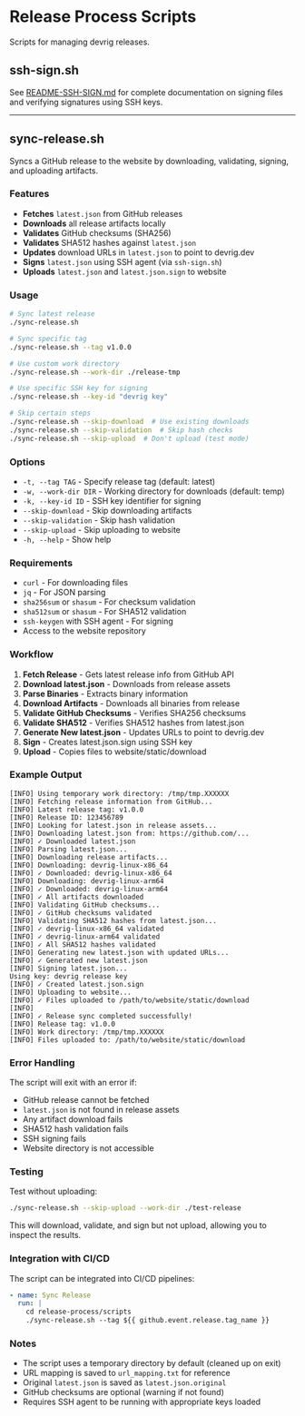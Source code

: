 # Release Process Scripts

Scripts for managing devrig releases.

## ssh-sign.sh

See [README-SSH-SIGN.md](./README-SSH-SIGN.md) for complete documentation on signing files and verifying signatures using SSH keys.

---

## sync-release.sh

Syncs a GitHub release to the website by downloading, validating, signing, and uploading artifacts.

### Features

- **Fetches** `latest.json` from GitHub releases
- **Downloads** all release artifacts locally
- **Validates** GitHub checksums (SHA256)
- **Validates** SHA512 hashes against `latest.json`
- **Updates** download URLs in `latest.json` to point to devrig.dev
- **Signs** `latest.json` using SSH agent (via `ssh-sign.sh`)
- **Uploads** `latest.json` and `latest.json.sign` to website

### Usage

```bash
# Sync latest release
./sync-release.sh

# Sync specific tag
./sync-release.sh --tag v1.0.0

# Use custom work directory
./sync-release.sh --work-dir ./release-tmp

# Use specific SSH key for signing
./sync-release.sh --key-id "devrig key"

# Skip certain steps
./sync-release.sh --skip-download  # Use existing downloads
./sync-release.sh --skip-validation  # Skip hash checks
./sync-release.sh --skip-upload  # Don't upload (test mode)
```

### Options

- `-t, --tag TAG` - Specify release tag (default: latest)
- `-w, --work-dir DIR` - Working directory for downloads (default: temp)
- `-k, --key-id ID` - SSH key identifier for signing
- `--skip-download` - Skip downloading artifacts
- `--skip-validation` - Skip hash validation
- `--skip-upload` - Skip uploading to website
- `-h, --help` - Show help

### Requirements

- `curl` - For downloading files
- `jq` - For JSON parsing
- `sha256sum` or `shasum` - For checksum validation
- `sha512sum` or `shasum` - For SHA512 validation
- `ssh-keygen` with SSH agent - For signing
- Access to the website repository

### Workflow

1. **Fetch Release** - Gets latest release info from GitHub API
2. **Download latest.json** - Downloads from release assets
3. **Parse Binaries** - Extracts binary information
4. **Download Artifacts** - Downloads all binaries from release
5. **Validate GitHub Checksums** - Verifies SHA256 checksums
6. **Validate SHA512** - Verifies SHA512 hashes from latest.json
7. **Generate New latest.json** - Updates URLs to point to devrig.dev
8. **Sign** - Creates latest.json.sign using SSH key
9. **Upload** - Copies files to website/static/download

### Example Output

```
[INFO] Using temporary work directory: /tmp/tmp.XXXXXX
[INFO] Fetching release information from GitHub...
[INFO] Latest release tag: v1.0.0
[INFO] Release ID: 123456789
[INFO] Looking for latest.json in release assets...
[INFO] Downloading latest.json from: https://github.com/...
[INFO] ✓ Downloaded latest.json
[INFO] Parsing latest.json...
[INFO] Downloading release artifacts...
[INFO] Downloading: devrig-linux-x86_64
[INFO] ✓ Downloaded: devrig-linux-x86_64
[INFO] Downloading: devrig-linux-arm64
[INFO] ✓ Downloaded: devrig-linux-arm64
[INFO] ✓ All artifacts downloaded
[INFO] Validating GitHub checksums...
[INFO] ✓ GitHub checksums validated
[INFO] Validating SHA512 hashes from latest.json...
[INFO] ✓ devrig-linux-x86_64 validated
[INFO] ✓ devrig-linux-arm64 validated
[INFO] ✓ All SHA512 hashes validated
[INFO] Generating new latest.json with updated URLs...
[INFO] ✓ Generated new latest.json
[INFO] Signing latest.json...
Using key: devrig release key
[INFO] ✓ Created latest.json.sign
[INFO] Uploading to website...
[INFO] ✓ Files uploaded to /path/to/website/static/download
[INFO]
[INFO] ✓ Release sync completed successfully!
[INFO] Release tag: v1.0.0
[INFO] Work directory: /tmp/tmp.XXXXXX
[INFO] Files uploaded to: /path/to/website/static/download
```

### Error Handling

The script will exit with an error if:
- GitHub release cannot be fetched
- `latest.json` is not found in release assets
- Any artifact download fails
- SHA512 hash validation fails
- SSH signing fails
- Website directory is not accessible

### Testing

Test without uploading:

```bash
./sync-release.sh --skip-upload --work-dir ./test-release
```

This will download, validate, and sign but not upload, allowing you to inspect the results.

### Integration with CI/CD

The script can be integrated into CI/CD pipelines:

```yaml
- name: Sync Release
  run: |
    cd release-process/scripts
    ./sync-release.sh --tag ${{ github.event.release.tag_name }}
```

### Notes

- The script uses a temporary directory by default (cleaned up on exit)
- URL mapping is saved to `url_mapping.txt` for reference
- Original `latest.json` is saved as `latest.json.original`
- GitHub checksums are optional (warning if not found)
- Requires SSH agent to be running with appropriate keys loaded

